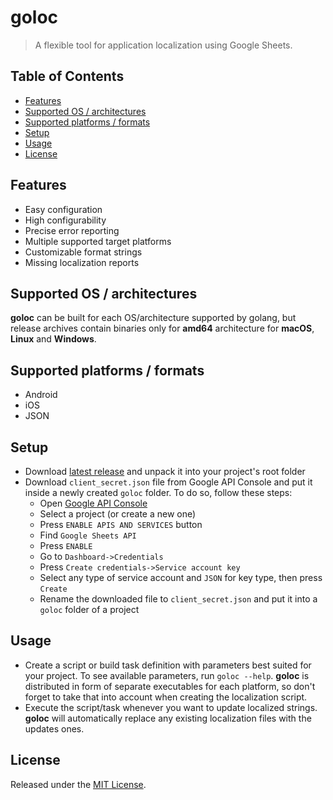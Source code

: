 # goloc

> A flexible tool for application localization using Google Sheets.

## Table of Contents

- [Features](#features)
- [Supported OS / architectures](#supported-os--architectures)
- [Supported platforms / formats](#supported-platforms--formats)
- [Setup](#setup)
- [Usage](#usage)
- [License](#license)

## Features

- Easy configuration
- High configurability
- Precise error reporting
- Multiple supported target platforms
- Customizable format strings
- Missing localization reports

## Supported OS / architectures

**goloc** can be built for each OS/architecture supported by golang, but release archives
contain binaries only for **amd64** architecture for **macOS**, **Linux** and **Windows**.

## Supported platforms / formats

- Android
- iOS
- JSON

## Setup

- Download [latest release](https://github.com/s0nerik/goloc/releases/download/0.9/goloc.zip) and unpack it into your project's root folder
- Download `client_secret.json` file from Google API Console and put it inside a newly created `goloc` folder. To do so, follow these steps:
	- Open [Google API Console](https://console.developers.google.com)
	- Select a project (or create a new one)
	- Press `ENABLE APIS AND SERVICES` button
	- Find `Google Sheets API`
	- Press `ENABLE`
	- Go to `Dashboard->Credentials`
	- Press `Create credentials->Service account key`
	- Select any type of service account and `JSON` for key type, then press `Create`
	- Rename the downloaded file to `client_secret.json` and put it into a `goloc` folder of a project

## Usage

- Create a script or build task definition with parameters best suited for your project. To see available parameters, run `goloc --help`. **goloc** is distributed in form of separate executables for each platform, so don't forget to take that into account when creating the localization script.
- Execute the script/task whenever you want to update localized strings. **goloc** will automatically replace any existing localization files with the updates ones.

## License

Released under the [MIT License](https://github.com/s0nerik/goloc/blob/master/LICENSE).
